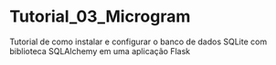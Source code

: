 # Tutorial_03_Microgram
Tutorial de como instalar e configurar o banco de dados SQLite com biblioteca SQLAlchemy em uma aplicação Flask
